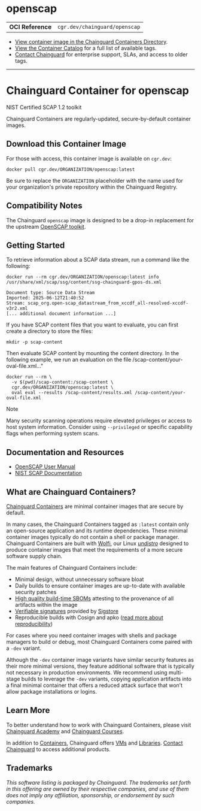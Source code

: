 <!--monopod:start-->
# openscap
| | |
| - | - |
| **OCI Reference** | `cgr.dev/chainguard/openscap` |


* [View container image in the Chainguard Containers Directory](https://images.chainguard.dev/directory/image/openscap/overview).
* [View the Container Catalog](https://console.chainguard.dev/images/catalog) for a full list of available tags.
* [Contact Chainguard](https://www.chainguard.dev/contact?utm_source=readmes) for enterprise support, SLAs, and access to older tags.

---
<!--monopod:end-->

<!--overview:start-->
# Chainguard Container for openscap

NIST Certified SCAP 1.2 toolkit

Chainguard Containers are regularly-updated, secure-by-default container images.
<!--overview:end-->

<!--getting:start-->
## Download this Container Image
For those with access, this container image is available on `cgr.dev`:

```
docker pull cgr.dev/ORGANIZATION/openscap:latest
```

Be sure to replace the `ORGANIZATION` placeholder with the name used for your organization's private repository within the Chainguard Registry.
<!--getting:end-->

<!--body:start-->
## Compatibility Notes

The Chainguard `openscap` image is designed to be a drop-in replacement for the upstream [OpenSCAP toolkit](https://github.com/OpenSCAP/openscap).

## Getting Started

To retrieve information about a SCAP data stream, run a command like the following:

```shell
docker run --rm cgr.dev/ORGANIZATION/openscap:latest info /usr/share/xml/scap/ssg/content/ssg-chainguard-gpos-ds.xml
```
```
Document type: Source Data Stream
Imported: 2025-06-12T21:40:52
Stream: scap_org.open-scap_datastream_from_xccdf_all-resolved-xccdf-v3r2.xml
[... additional document information ...]
```

If you have SCAP content files that you want to evaluate, you can first create a directory to store the files:

```shell
mkdir -p scap-content
```

Then evaluate SCAP content by mounting the content directory. In the following example, we run an evaluation on the file /scap-content/your-oval-file.xml..."

```shell
docker run --rm \
  -v $(pwd)/scap-content:/scap-content \
  cgr.dev/ORGANIZATION/openscap:latest \
  oval eval --results /scap-content/results.xml /scap-content/your-oval-file.xml
```

> [!NOTE]
> Many security scanning operations require elevated privileges or access to host system information. Consider using `--privileged` or specific capability flags when performing system scans.

## Documentation and Resources

- [OpenSCAP User Manual](https://static.open-scap.org/openscap-1.3/oscap_user_manual.html)
- [NIST SCAP Documentation](https://csrc.nist.gov/projects/security-content-automation-protocol)
<!--body:end-->

## What are Chainguard Containers?

[Chainguard Containers](https://www.chainguard.dev/containers?utm_source=readmes) are minimal container images that are secure by default. 

In many cases, the Chainguard Containers tagged as `:latest` contain only an open-source application and its runtime dependencies. These minimal container images typically do not contain a shell or package manager. Chainguard Containers are built with [Wolfi](https://edu.chainguard.dev/open-source/wolfi/overview?utm_source=readmes), our Linux _[undistro](https://edu.chainguard.dev/open-source/wolfi/overview/#why-undistro)_ designed to produce container images that meet the requirements of a more secure software supply chain.

The main features of Chainguard Containers include:

* Minimal design, without unnecessary software bloat
* Daily builds to ensure container images are up-to-date with available security patches
* [High quality build-time SBOMs](https://edu.chainguard.dev/chainguard/chainguard-images/working-with-images/retrieve-image-sboms/?utm_source=readmes) attesting to the provenance of all artifacts within the image
* [Verifiable signatures](https://edu.chainguard.dev/chainguard/chainguard-images/working-with-images/retrieve-image-sboms/) provided by [Sigstore](https://edu.chainguard.dev/open-source/sigstore/cosign/an-introduction-to-cosign/?utm_source=readmes)
* Reproducible builds with Cosign and apko ([read more about reproducibility](https://www.chainguard.dev/unchained/reproducing-chainguards-reproducible-image-builds?utm_source=readmes))

For cases where you need container images with shells and package managers to build or debug, most Chainguard Containers come paired with a `-dev` variant.

Although the `-dev` container image variants have similar security features as their more minimal versions, they feature additional software that is typically not necessary in production environments. We recommend using multi-stage builds to leverage the `-dev` variants, copying application artifacts into a final minimal container that offers a reduced attack surface that won’t allow package installations or logins.

## Learn More

To better understand how to work with Chainguard Containers, please visit [Chainguard Academy](https://edu.chainguard.dev/?utm_source=readmes) and [Chainguard Courses](https://courses.chainguard.dev/?utm_source=readmes).

In addition to [Containers](https://www.chainguard.dev/containers?utm_source=readmes), Chainguard offers [VMs](https://www.chainguard.dev/vms?utm_source=readmes) and [Libraries](https://www.chainguard.dev/libraries?utm_source=readmes). [Contact Chainguard](https://www.chainguard.dev/contact?utm_source=readmes) to access additional products. 

## Trademarks

_This software listing is packaged by Chainguard. The trademarks set forth in this offering are owned by their respective companies, and use of them does not imply any affiliation, sponsorship, or endorsement by such companies._